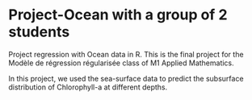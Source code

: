 # Project-Ocean with a group of 2 students
Project regression with Ocean data in R. This is the final project for the Modèle de régression régularisée class of M1 Applied Mathematics.

In this project, we used the sea-surface data to predict the subsurface distribution of Chlorophyll-a at different depths.

